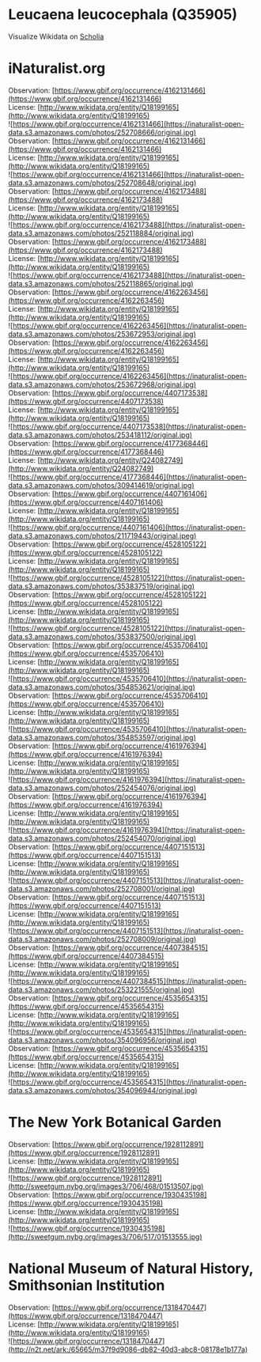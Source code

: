 
Leucaena leucocephala (Q35905)
==============================
  
Visualize Wikidata on [Scholia](https://scholia.toolforge.org/taxon/Q35905)
# iNaturalist.org
  
Observation: [https://www.gbif.org/occurrence/4162131466](https://www.gbif.org/occurrence/4162131466)  
License: [http://www.wikidata.org/entity/Q18199165](http://www.wikidata.org/entity/Q18199165)  
![https://www.gbif.org/occurrence/4162131466](https://inaturalist-open-data.s3.amazonaws.com/photos/252708666/original.jpg)  
Observation: [https://www.gbif.org/occurrence/4162131466](https://www.gbif.org/occurrence/4162131466)  
License: [http://www.wikidata.org/entity/Q18199165](http://www.wikidata.org/entity/Q18199165)  
![https://www.gbif.org/occurrence/4162131466](https://inaturalist-open-data.s3.amazonaws.com/photos/252708648/original.jpg)  
Observation: [https://www.gbif.org/occurrence/4162173488](https://www.gbif.org/occurrence/4162173488)  
License: [http://www.wikidata.org/entity/Q18199165](http://www.wikidata.org/entity/Q18199165)  
![https://www.gbif.org/occurrence/4162173488](https://inaturalist-open-data.s3.amazonaws.com/photos/252118884/original.jpg)  
Observation: [https://www.gbif.org/occurrence/4162173488](https://www.gbif.org/occurrence/4162173488)  
License: [http://www.wikidata.org/entity/Q18199165](http://www.wikidata.org/entity/Q18199165)  
![https://www.gbif.org/occurrence/4162173488](https://inaturalist-open-data.s3.amazonaws.com/photos/252118865/original.jpg)  
Observation: [https://www.gbif.org/occurrence/4162263456](https://www.gbif.org/occurrence/4162263456)  
License: [http://www.wikidata.org/entity/Q18199165](http://www.wikidata.org/entity/Q18199165)  
![https://www.gbif.org/occurrence/4162263456](https://inaturalist-open-data.s3.amazonaws.com/photos/253672953/original.jpg)  
Observation: [https://www.gbif.org/occurrence/4162263456](https://www.gbif.org/occurrence/4162263456)  
License: [http://www.wikidata.org/entity/Q18199165](http://www.wikidata.org/entity/Q18199165)  
![https://www.gbif.org/occurrence/4162263456](https://inaturalist-open-data.s3.amazonaws.com/photos/253672968/original.jpg)  
Observation: [https://www.gbif.org/occurrence/4407173538](https://www.gbif.org/occurrence/4407173538)  
License: [http://www.wikidata.org/entity/Q18199165](http://www.wikidata.org/entity/Q18199165)  
![https://www.gbif.org/occurrence/4407173538](https://inaturalist-open-data.s3.amazonaws.com/photos/253418112/original.jpg)  
Observation: [https://www.gbif.org/occurrence/4177368446](https://www.gbif.org/occurrence/4177368446)  
License: [http://www.wikidata.org/entity/Q24082749](http://www.wikidata.org/entity/Q24082749)  
![https://www.gbif.org/occurrence/4177368446](https://inaturalist-open-data.s3.amazonaws.com/photos/309414619/original.jpg)  
Observation: [https://www.gbif.org/occurrence/4407161406](https://www.gbif.org/occurrence/4407161406)  
License: [http://www.wikidata.org/entity/Q18199165](http://www.wikidata.org/entity/Q18199165)  
![https://www.gbif.org/occurrence/4407161406](https://inaturalist-open-data.s3.amazonaws.com/photos/211719443/original.jpeg)  
Observation: [https://www.gbif.org/occurrence/4528105122](https://www.gbif.org/occurrence/4528105122)  
License: [http://www.wikidata.org/entity/Q18199165](http://www.wikidata.org/entity/Q18199165)  
![https://www.gbif.org/occurrence/4528105122](https://inaturalist-open-data.s3.amazonaws.com/photos/353837519/original.jpg)  
Observation: [https://www.gbif.org/occurrence/4528105122](https://www.gbif.org/occurrence/4528105122)  
License: [http://www.wikidata.org/entity/Q18199165](http://www.wikidata.org/entity/Q18199165)  
![https://www.gbif.org/occurrence/4528105122](https://inaturalist-open-data.s3.amazonaws.com/photos/353837500/original.jpg)  
Observation: [https://www.gbif.org/occurrence/4535706410](https://www.gbif.org/occurrence/4535706410)  
License: [http://www.wikidata.org/entity/Q18199165](http://www.wikidata.org/entity/Q18199165)  
![https://www.gbif.org/occurrence/4535706410](https://inaturalist-open-data.s3.amazonaws.com/photos/354853621/original.jpg)  
Observation: [https://www.gbif.org/occurrence/4535706410](https://www.gbif.org/occurrence/4535706410)  
License: [http://www.wikidata.org/entity/Q18199165](http://www.wikidata.org/entity/Q18199165)  
![https://www.gbif.org/occurrence/4535706410](https://inaturalist-open-data.s3.amazonaws.com/photos/354853597/original.jpg)  
Observation: [https://www.gbif.org/occurrence/4161976394](https://www.gbif.org/occurrence/4161976394)  
License: [http://www.wikidata.org/entity/Q18199165](http://www.wikidata.org/entity/Q18199165)  
![https://www.gbif.org/occurrence/4161976394](https://inaturalist-open-data.s3.amazonaws.com/photos/252454076/original.jpg)  
Observation: [https://www.gbif.org/occurrence/4161976394](https://www.gbif.org/occurrence/4161976394)  
License: [http://www.wikidata.org/entity/Q18199165](http://www.wikidata.org/entity/Q18199165)  
![https://www.gbif.org/occurrence/4161976394](https://inaturalist-open-data.s3.amazonaws.com/photos/252454070/original.jpg)  
Observation: [https://www.gbif.org/occurrence/4407151513](https://www.gbif.org/occurrence/4407151513)  
License: [http://www.wikidata.org/entity/Q18199165](http://www.wikidata.org/entity/Q18199165)  
![https://www.gbif.org/occurrence/4407151513](https://inaturalist-open-data.s3.amazonaws.com/photos/252708001/original.jpg)  
Observation: [https://www.gbif.org/occurrence/4407151513](https://www.gbif.org/occurrence/4407151513)  
License: [http://www.wikidata.org/entity/Q18199165](http://www.wikidata.org/entity/Q18199165)  
![https://www.gbif.org/occurrence/4407151513](https://inaturalist-open-data.s3.amazonaws.com/photos/252708009/original.jpg)  
Observation: [https://www.gbif.org/occurrence/4407384515](https://www.gbif.org/occurrence/4407384515)  
License: [http://www.wikidata.org/entity/Q18199165](http://www.wikidata.org/entity/Q18199165)  
![https://www.gbif.org/occurrence/4407384515](https://inaturalist-open-data.s3.amazonaws.com/photos/253221555/original.jpg)  
Observation: [https://www.gbif.org/occurrence/4535654315](https://www.gbif.org/occurrence/4535654315)  
License: [http://www.wikidata.org/entity/Q18199165](http://www.wikidata.org/entity/Q18199165)  
![https://www.gbif.org/occurrence/4535654315](https://inaturalist-open-data.s3.amazonaws.com/photos/354096956/original.jpg)  
Observation: [https://www.gbif.org/occurrence/4535654315](https://www.gbif.org/occurrence/4535654315)  
License: [http://www.wikidata.org/entity/Q18199165](http://www.wikidata.org/entity/Q18199165)  
![https://www.gbif.org/occurrence/4535654315](https://inaturalist-open-data.s3.amazonaws.com/photos/354096944/original.jpg)
# The New York Botanical Garden
  
Observation: [https://www.gbif.org/occurrence/1928112891](https://www.gbif.org/occurrence/1928112891)  
License: [http://www.wikidata.org/entity/Q18199165](http://www.wikidata.org/entity/Q18199165)  
![https://www.gbif.org/occurrence/1928112891](http://sweetgum.nybg.org/images3/706/468/01513507.jpg)  
Observation: [https://www.gbif.org/occurrence/1930435198](https://www.gbif.org/occurrence/1930435198)  
License: [http://www.wikidata.org/entity/Q18199165](http://www.wikidata.org/entity/Q18199165)  
![https://www.gbif.org/occurrence/1930435198](http://sweetgum.nybg.org/images3/706/517/01513555.jpg)
# National Museum of Natural History, Smithsonian Institution
  
Observation: [https://www.gbif.org/occurrence/1318470447](https://www.gbif.org/occurrence/1318470447)  
License: [http://www.wikidata.org/entity/Q18199165](http://www.wikidata.org/entity/Q18199165)  
![https://www.gbif.org/occurrence/1318470447](http://n2t.net/ark:/65665/m37f9d9086-db82-40d3-abc8-08178e1b177a)